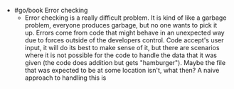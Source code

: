 - #go/book Error checking
	- Error checking is a really difficult problem. It is kind of like a garbage problem, everyone produces garbage, but no one wants to pick it up. Errors come from code that might behave in an unexpected way due to forces outside of the developers control. Code accept's user input, it will do its best to make sense of it, but there are scenarios where it is not possible for the code to handle the data that it was given (the code does addition but gets "hamburger"). Maybe the file that was expected to be at some location isn't, what then? A naive approach to handling this is
